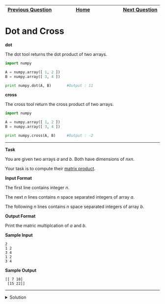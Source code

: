 | <img width=1000>[Previous Question](https://github.com/Kevin-Lago/python-hackerrank-solutions/tree/main/src/numpy/mean_var_and_std)</img> | <img width=1000>[Home](https://github.com/Kevin-Lago/python-hackerrank-solutions)</img> | <img width=1000>[Next Question](https://github.com/Kevin-Lago/python-hackerrank-solutions/tree/main/src/numpy/inner_and_outer)</img> |
|:---|:---:|---:|

# Dot and Cross

__dot__

The dot tool returns the dot product of two arrays.

```python
import numpy

A = numpy.array([ 1, 2 ])
B = numpy.array([ 3, 4 ])

print numpy.dot(A, B)       #Output : 11
```

__cross__

The cross tool return the cross product of two arrays.

```python
import numpy

A = numpy.array([ 1, 2 ])
B = numpy.array([ 3, 4 ])

print numpy.cross(A, B)     #Output : -2
```

---

__Task__

You are given two arrays $a$ and $b$. Both have dimensions of $n x n$.

Your task is to compute their [matrix product]().

__Input Format__

The first line contains integer $n$.

The next $n$ lines contains $n$ space separated integers of array $a$.

The following $n$ lines contains $n$ space separated integers of array $b$.

__Output Format__

Print the matric multiplcation of $a$ and $b$.

__Sample Input__

```
2
1 2
3 4
1 2
3 4
```

__Sample Output__

```
[[ 7 10]
 [15 22]]
```

---

<details><summary>Solution</summary>
    
```python
import numpy

if __name__ == '__main__':
    n = int(input())
    a = [numpy.array(list(map(int, input().split()))) for i in range(n)]
    b = [numpy.array(list(map(int, input().split()))) for i in range(n)]

    print(numpy.matmul(a, b))
```
</details>
